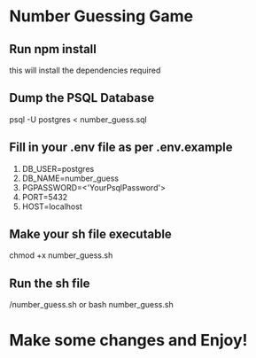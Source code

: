 # Number Guessing Game

## Run npm install

this will install the dependencies required

## Dump the PSQL Database

psql -U postgres < number_guess.sql

## Fill in your .env file as per .env.example

1. DB_USER=postgres
2. DB_NAME=number_guess
3. PGPASSWORD=<'YourPsqlPassword'>
4. PORT=5432
5. HOST=localhost

## Make your sh file executable

chmod +x number_guess.sh

## Run the sh file

/number_guess.sh or bash number_guess.sh

# Make some changes and Enjoy!